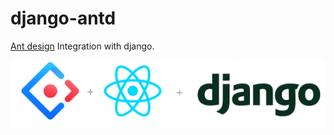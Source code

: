 # django-antd
[Ant design](https://ant.design/docs/react/introduce) Integration with django.

![Screenshot](logo.png)

